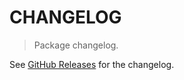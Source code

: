 # CHANGELOG

> Package changelog.

See [GitHub Releases](https://github.com/stdlib-js/array-linspace/releases) for the changelog.
